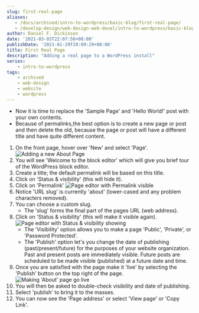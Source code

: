 ```yaml
---
slug: first-real-page
aliases:
   - /docs/archived/intro-to-wordpress/basic-blog/first-real-page/
   - /develop-design/web-design-web-devel/intro-to-wordpress/basic-blog/first-real-page/
author: Daniel F. Dickinson
date: '2021-03-03T22:07:56+00:00'
publishDate: '2021-01-29T20:09:29+00:00'
title: First Real Page
description: "Adding a real page to a WordPress install"
series:
    - intro-to-wordpress
tags:
    - archived
    - web-design
    - website
    - wordpress
---
```


* Now it is time to replace the 'Sample Page' and 'Hello World!' post with your own contents.
* Because of permalinks,the best option is to create a new page or post and then delete the old, because the page or post will have a different title and have quite different content.

1. On the front page, hover over 'New' and select 'Page'.
   ![Adding a new About Page](../../../assets/images/2021/01/index-32_1-png-1-1024x597.png)
2. You will see 'Welcome to the block editor' which will give you brief tour of the WordPress block editor.
3. Create a title; the default permalink will be based on this title.
4. Click on 'Status & visibility' (this will hide it).
5. Click on 'Permalink'
   ![Page editor with Permalink visible](../../../assets/images/2021/01/index-33_1-png-1.png)
6. Notice 'URL slug' is currently 'about' (lower-cased and any problem characters removed).
7. You can choose a custom slug.
   * The 'slug' forms the final part of the pages URL (web address).
8. Click on 'Status & visibility' (this will make it visible again).
   ![Page editor with Status & visibility showing](../../../assets/images/2021/01/index-34_1-png-1.png)
   * The 'Visibility' option allows you to make a page 'Public', 'Private', or 'Password Protected'.
   * The 'Publish' option let's you change the date of publishing (past/present/future) for the purposes of your website organization. Past and present posts are immediately visible. Future posts are scheduled to be made visible (published) at a future date and time.
9. Once you are satisfied with the page make it 'live' by selecting the 'Publish' button on the top right of the page.
   ![Making 'About' page go live](../../../assets/images/2021/01/index-35_1-png-1.png)
10. You will then be asked to double-check visibility and date of publishing.
11. Select 'publish' to bring it to the masses.
12. You can now see the 'Page address' or select 'View page' or 'Copy Link'.
